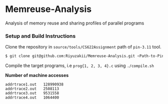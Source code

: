 # Memreuse-Analysis
Analysis of memory reuse and sharing profiles of parallel programs

### Setup and Build Instructions
Clone the repository in `source/tools/CS622Assignment` path of `pin-3.11` tool.

``` bash
$ git clone git@github.com:Riyuzakii/Memreuse-Analysis.git <Path-to-Pin>/source/tools/CS622Assignment
```

Compile the target programs, i.e `prog{1, 2, 3, 4}.c` using `./compile.sh`


**Number of machine accesses**
```
addrtrace1.out   128990938
addrtrace2.out   2508113
addrtrace3.out   9531558
addrtrace4.out   1064400
```
